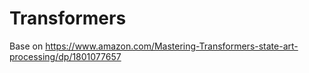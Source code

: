 # Transformers


Base on https://www.amazon.com/Mastering-Transformers-state-art-processing/dp/1801077657